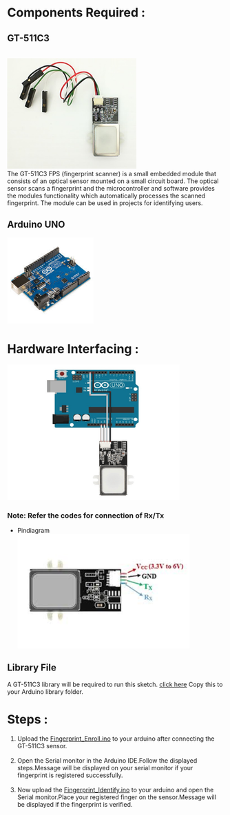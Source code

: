 # Components Required :
## GT-511C3
<br>
<img src="https://github.com/Godson-Thomas/GT511C3-Fingerprint-Sensor-Module/blob/master/GT-511C3/Images/f2.jpg" width="300">  <br>
The GT-511C3 FPS (fingerprint scanner) is a small embedded module that consists of an optical sensor mounted on a small circuit board. The optical sensor scans a fingerprint and the microcontroller and software provides the modules functionality which automatically processes the scanned fingerprint. The module can be used in projects for identifying users.<br>

## Arduino UNO
<img src="https://github.com/Godson-Thomas/GT511C3-Fingerprint-Sensor-Module/blob/master/GT-511C3/Images/f4.jpeg" width="200">  <br>

# Hardware Interfacing :
<img src="https://github.com/Godson-Thomas/GT511C3-Fingerprint-Sensor-Module/blob/master/GT-511C3/Images/f3.png" width="400"> <br>

### Note: Refer the codes for connection of Rx/Tx<br>
* Pindiagram<br>
<img src="https://github.com/Godson-Thomas/GT511C3-Fingerprint-Sensor-Module/blob/master/GT-511C3/Images/f1.jpeg" width="400"><br>
## Library File

A GT-511C3 library will be required to run this sketch. [click here](https://roboindia.com/tutorial-content/arduino_code/FPS_GT511C3.zip) Copy this to your Arduino library folder.<br>
# Steps :
1. Upload the [Fingerprint_Enroll.ino](https://github.com/Godson-Thomas/GT511C3-Fingerprint-Sensor-Module/blob/master/GT-511C3/Fingerprint_Enroll.ino) to your arduino after connecting the GT-511C3 sensor.<br><br>
2. Open the Serial monitor in the Arduino IDE.Follow the displayed steps.Message will be displayed on your serial monitor if your fingerprint is registered successfully.<br><br>
3. Now upload the [Fingerprint_Identify.ino](https://github.com/Godson-Thomas/GT511C3-Fingerprint-Sensor-Module/blob/master/GT-511C3/Fingerprint_Identify.ino) to your arduino and open the Serial monitor.Place your registered finger on the sensor.Message will be displayed if the fingerprint is verified.
